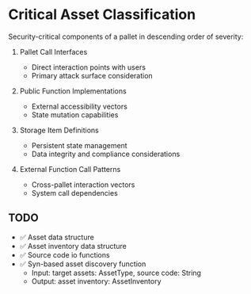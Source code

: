 # Critical Asset Classification
Security-critical components of a pallet in descending order of severity:

1. Pallet Call Interfaces
   - Direct interaction points with users
   - Primary attack surface consideration

2. Public Function Implementations
   - External accessibility vectors
   - State mutation capabilities

3. Storage Item Definitions
   - Persistent state management
   - Data integrity and compliance considerations

4. External Function Call Patterns
   - Cross-pallet interaction vectors
   - System call dependencies

## TODO
- ✅ Asset data structure
- ✅ Asset inventory data structure
- ✅ Source code io functions
- ✅ Syn-based asset discovery function
   - Input: target assets: AssetType, source code: String
   - Output: asset inventory: AssetInventory